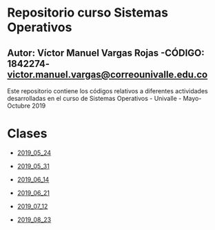 # Repositorio curso Sistemas Operativos
## Autor: Víctor Manuel Vargas Rojas -CÓDIGO: 1842274- victor.manuel.vargas@correounivalle.edu.co

Este repositorio contiene los códigos relativos a diferentes actividades
desarrolladas en el curso de Sistemas Operativos - Univalle - Mayo-Octubre 2019

# Clases

* [2019_05_24](2019_05_24)

* [2019_05_31](2019_05_31)

* [2019_06_14](2019_06_14)

* [2019_06_21](2019_06_21)

* [2019_07_12](2019_07_12)

* [2019_08_23](2019_08_23)

